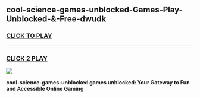 
## cool-science-games-unblocked-Games-Play-Unblocked-&-Free-dwudk
<h3>
<a href="https://premium76.site?title=cool-science-games-unblocked&ref=24A">CLICK TO PLAY</a></h3>
<hr>

<h3>
<a href="https://premium76.site?title=cool-science-games-unblocked&ref=24A">CLICK 2 PLAY</a>
  
</h3>

<a href="https://premium76.site?title=cool-science-games-unblocked&ref=24A"><img src="https://clearcache.store/games.png"></a>


**cool-science-games-unblocked games unblocked: Your Gateway to Fun and Accessible Online Gaming**
